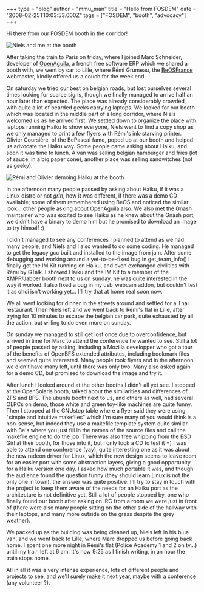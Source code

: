+++
type = "blog"
author = "mmu_man"
title = "Hello from FOSDEM"
date = "2008-02-25T10:03:53.000Z"
tags = ["FOSDEM", "booth", "advocacy"]
+++

Hi there from our FOSDEM booth in the corridor!

<img src="http://revolf.free.fr/beos/FOSDEM/frame_0017.jpg" alt="Niels and me at the booth">
<!--more-->

After taking the train to Paris on friday, where I joined Marc Schneider, developer of <a href="http://www.openaguila.org/">OpenAguila</a>, a french free software ERP which we shared a booth with, we went by car to Lille, where Rémi Grumeau, the <a href="http://beosfrance.com/">BeOSFrance</a> webmaster, kindly offered us a couch for the week end.

On saturday we tried our best on belgian roads, but lost ourselves several times looking for scarce signs, though we finally managed to arrive half an hour later than expected. The place was already considerably crowded, with quite a lot of bearded geeks carrying laptops. We looked for our booth which was located in the middle part of a long corridor, where Niels welcomed us as he arrived first. We settled down to organize the place with laptops running Haiku to show everyone, Niels went to find a copy shop as we only managed to print a few flyers with Rémi's ink-starving printer. Olivier Coursière, of the BePascal fame, poped up at our booth and helped us advocate the Haiku way. Some people came asking about Haiku, and soon it was time to lunch. A van was selling belgian hamburger and fries (lot of sauce, in a big paper cone), another place was selling sandwitches (not as geeky).

<img src="http://revolf.free.fr/beos/FOSDEM/frame_0009.jpg" alt="Rémi and Olivier demoing Haiku at the booth">

In the afternoon many people passed by asking about Haiku, if it was a Linux distro or not *grin*, how it was different, if there was a demo CD available; some of them remembered using BeOS and noticed the similar look... other people asking about OpenAguila also. We also met the Gnash maintainer who was excited to see Haiku as he knew about the Gnash port; we didn't have a binary to demo him but he promised to download an image to try himself :)

I didn't managed to see any conferences I planned to attend as we had many people, and Niels and I also wanted to do some coding. He managed to get the legacy gcc built and installed to the image from jam. After some debugging and working around a yet-to-be-fixed bug in get_team_info() I finally got the IM Kit running on Haiku, and even exchanged civilities with Rémi by GTalk. I showed Haiku and the IM Kit to a member of the XMPP/Jabber booth next to us on sunday, he was quite interested in the way it worked. I also fixed a bug in my usb_webcam addon, but couldn't test it as ohci isn't working yet... I'll try that at home real soon now.

We all went looking for dinner in the streets around and settled for a Thai restaurant.
Then Niels left and we went back to Rémi's flat in Lille, after trying for 10 minutes to escape the belgian car park, quite exhausted by all the action, but willing to do even more on sunday.

On sunday we managed to still get lost once due to overconfidence, but arrived in time for Marc to attend the conference he wanted to see. Still a lot of people passed by asking, including a Mozilla developper who got a tour of the benefits of OpenBFS extended attributes, including bookmark files and seemed quite interested. Many people took flyers and in the afternoon we didn't have many left, until there was only two. Many also asked again for a demo CD, but promised to download the image and try it.

After lunch I looked around at the other booths I didn't all yet see. I stopped at the OpenSolaris booth, talked about the similarities and differences of ZFS and BFS. The ubuntu booth next to us, and others as well, had several OLPCs on demo, those white and green toy-like machines are quite funny. Then I stopped at the GNUstep table where a flyer said they were using "simple and intuitive makefiles" which I'm sure many of you would think is a non-sense, but indeed they use a makefile template system quite similar with Be's where you just fill in the names of the source files and call the makefile engine to do the job. There was also free whipping from the BSD Girl at their booth, for those into it, but I only took a CD to test it =)
I was able to attend one conference (yay), quite interesting one as it was about the new radeon driver for Linux, which the new design seems to leave room for an easier port with some abstraction layers, giving a good opportunity for a Haiku version one day. I asked how much portable it was, and though the audience found the question funny (they should learn Linux is not the only one in town), the answer was quite positive. I'll try to stay in touch with the project to keep them aware of the needs for an Haiku port as the architecture is not definitive yet.
Still a lot of people stopped by, one who finally found our booth after asking on IRC from a room we were just in front of (there were also many people sitting on the other side of the hallway with their laptops, and many more outside on the grass despite the grey weather).

We packed up as the building was being cleaned up, Niels left in his blue van, and we went back to Lille, where Marc dropped us before going back home. I spent one more night in Rémi's flat (Police Academy 1 and 2 on tv...) until my train left at 6 am. It's now 9:25 as I finish writing, in an hour the train stops home.

All in all it was a very intense experience, lots of different people and projects to see, and we'll surely make it next year, maybe with a conference (any volunteer ?).

